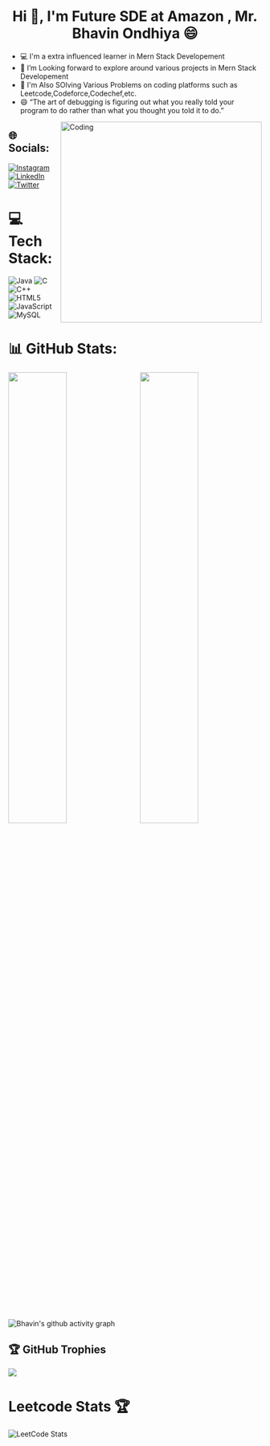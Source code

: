 
<h1 align="center">Hi 👋, I'm Future SDE at Amazon , Mr. Bhavin Ondhiya 😄</h1>


- 💻 I'm a extra influenced learner in Mern Stack Developement
- 🤔 I’m Looking forward to explore around various projects in Mern Stack Developement
- 🌱 I'm Also SOlving Various Problems on coding platforms such as Leetcode,Codeforce,Codechef,etc.
- 😄 “The art of debugging is figuring out what you really told your program to do rather than what you thought you told it to do.”


<img align="right" alt="Coding" width="400" src="https://i.pinimg.com/originals/e8/f4/53/e8f453469a3ec97ecd354df465d73913.gif"/>


## 🌐 Socials:
[![Instagram](https://img.shields.io/badge/Instagram-%23E4405F.svg?logo=Instagram&logoColor=white)](https://www.instagram.com/bhavin_ondhiya/) [![LinkedIn](https://img.shields.io/badge/LinkedIn-%230077B5.svg?logo=linkedin&logoColor=white)](https://www.linkedin.com/in/bhavinondhiya/) [![Twitter](https://img.shields.io/badge/Twitter-%231DA1F2.svg?logo=Twitter&logoColor=white)](https://twitter.com/anish_mathakiya) 

# 💻 Tech Stack:
![Java](https://img.shields.io/badge/java-%23ED8B00.svg?style=for-the-badge&logo=java&logoColor=white) ![C](https://img.shields.io/badge/c-%2300599C.svg?style=for-the-badge&logo=c&logoColor=white) ![C++](https://img.shields.io/badge/c++-%2300599C.svg?style=for-the-badge&logo=c%2B%2B&logoColor=white) ![HTML5](https://img.shields.io/badge/html5-%23E34F26.svg?style=for-the-badge&logo=html5&logoColor=white) ![JavaScript](https://img.shields.io/badge/javascript-%23323330.svg?style=for-the-badge&logo=javascript&logoColor=%green) ![MySQL](https://img.shields.io/badge/MySQL-%23323330.svg?style=for-the-badge&logo=MySQL&logoColor=%23F7DF1E)
# 📊 GitHub Stats:

<img  src="https://github-readme-stats.vercel.app/api?username=bhavinondhiya&count_private=true&show_icons=true&theme=gotham" width="48%" align="right" >
<img  src="https://github-readme-streak-stats.herokuapp.com/?user=bhavinondhiya&theme=gotham" width="48%" >
<br>

<!-- ![github graph](https://activity-graph.herokuapp.com/graph?username=bhavinondhiya&theme=gotham&area=true) -->
![Bhavin's github activity graph](https://github-readme-activity-graph.cyclic.app/graph?username=bhavinondhiya&theme=gotham&area=true)

## 🏆 GitHub Trophies
![](https://github-profile-trophy.vercel.app/?username=bhavinondhiya&theme=dracula&no-frame=true&no-bg=true&margin-w=4)


# Leetcode Stats 🏆

![LeetCode Stats](https://leetcard.jacoblin.cool/bhavinondhiya0?theme=gotham=Ubuntu%20Mono&ext=heatmap)
